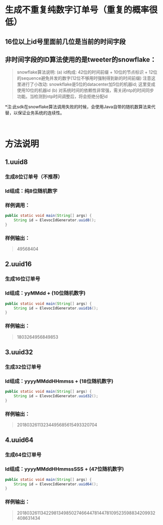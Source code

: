 # 生成不重复纯数字订单号（重复的概率很低）
## 16位以上id号里面前几位是当前的时间字段
## 非时间字段的ID算法使用的是tweeter的snowflake：
> snowflake算法说明:
>   (a) id构成: 42位的时间前缀 + 10位的节点标识 + 12位的sequence避免并发的数字(12位不够用时强制得到新的时间前缀)
>       注意这里进行了小改动: snowkflake是5位的datacenter加5位的机器id; 这里变成使用10位的机器id
>   (b) 对系统时间的依赖性非常强，需关闭ntp的时间同步功能。当检测到ntp时间调整后，将会拒绝分配id

*注:此sdk在snowflake算法调用失败的时候，会使用Java自带的随机数算法来代替，以保证业务系统的连续性。

<br>

# 方法说明
## 1.uuid8
### 生成8位订单号（不推荐）
### Id组成：纯8位随机数字
### 样例调用：
```java
public static void main(String[] args) {
    String id = ElevocIdGenerator.uuid8();
}
```
### 样例输出：
> 49568404

## 2.uuid16
### 生成16位订单号
### Id组成：yyMMdd + (10位随机数字)
```java
public static void main(String[] args) {
    String id = ElevocIdGenerator.uuid16();
}
```
### 样例输出：
> 1803264956849853

## 3.uuid32
### 生成32位订单号
### Id组成：yyyyMMddHHmmss + (18位随机数字)
```java
public static void main(String[] args) {
    String id = ElevocIdGenerator.uuid32();
}
```
### 样例输出：
> 20180326113234495685615493320704

## 4.uuid64
### 生成64位订单号
### Id组成：yyyyMMddHHmmssSSS + (47位随机数字)
```java
public static void main(String[] args) {
    String id = ElevocIdGenerator.uuid64();
}
```
### 样例输出：
> 2018032611342298134985027466447814478109523598834209932408631434